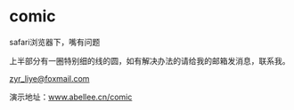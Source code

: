 # comic

safari浏览器下，嘴有问题 

上半部分有一圈特别细的线的圆，如有解决办法的请给我的邮箱发消息，联系我。

zyr_liye@foxmail.com

演示地址：www.abellee.cn/comic